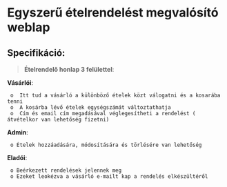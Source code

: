 # Egyszerű ételrendelést megvalósító weblap

## Specifikáció:

> **__Ételrendelő honlap 3 felülettel__**:

  __Vásárlói__:
  
     o	Itt tud a vásárló a különböző ételek közt válogatni és a kosarába tenni
     o	A kosárba lévő ételek egységszámát változtathatja
     o	Cím és email cím megadásával véglegesítheti a rendelést ( átvételkor van lehetőség fizetni)
  
  __Admin__:
  
     o Ételek hozzáadására, módosítására és törlésére van lehetőség 
    
  __Eladói__:
  
     o Beérkezett rendelések jelennek meg
     o Ezeket leokézva a vásárló e-mailt kap a rendelés elkészültéről
